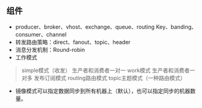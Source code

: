 ## 组件
* producer、broker、vhost、exchange、queue、routing Key、banding、consumer、channel
* 转发路由策略：direct、fanout、topic、header
* 消息分发机制：Round-robin
* 工作模式
> simple模式（收发）  生产者和消费者一对一
> work模式   生产者和消费者一对多
> 发布订阅模式
> routing路由模式 
> topic主题模式（一种路由模式）
* 镜像模式可以指定数据同步到所有机器上（默认），也可以指定同步的机器数量。
